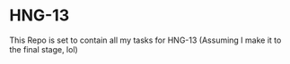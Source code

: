 # HNG-13

This Repo is set to contain all my tasks for HNG-13 (Assuming I make it to the final stage, lol)

